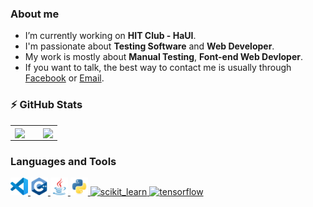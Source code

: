 <!-- [![Header](./img/header-readme.png "Header")](#) -->

### About me

- I’m currently working on **HIT Club - HaUI**.
- I'm passionate about **Testing Software** and **Web Developer**.
- My work is mostly about **Manual Testing**, **Font-end Web Devloper**.
- If you want to talk, the best way to contact me is usually through [Facebook](https://www.facebook.com/thuong13102003) or [Email](mailto:tthuong10102003@gmail.com).

### ⚡ GitHub Stats

<table>
<tr>
  <td width="60%">
    <a href="#">
      <img align="center" src="https://github-readme-stats.vercel.app/api?username=Ttthuong10&show_icons=true&theme=vue&include_all_commits=true&hide_border=true" >
    </a>
  </td>
  <td width="40%">
    <a href="#"> 
      <img align="center" src="https://github-readme-stats.vercel.app/api/top-langs/?username=Ttthuong10&theme=vue&layout=compact&hide_border=true" >
    </a>
  </td>
</tr>
<table>

### Languages and Tools

<p align="left">
  
  <a href="https://code.visualstudio.com/" target="_blank">
    <img src="https://raw.githubusercontent.com/devicons/devicon/master/icons/vscode/vscode-original.svg" alt="Visual Studio Code" width="28" height="28" >
  </a>
  <a href="https://www.w3schools.com/cpp/" target="_blank"> 
    <img src="https://raw.githubusercontent.com/devicons/devicon/master/icons/cplusplus/cplusplus-original.svg" alt="cplusplus" width="28" height="28" > 
  </a> 
  <a href="https://www.w3schools.com/java/" target="_blank"> 
    <img src="https://raw.githubusercontent.com/devicons/devicon/master/icons/java/java-original.svg" alt="c" width="28" height="28" > 
  </a> 
  <a href="https://www.w3schools.com/python/" target="_blank"> 
    <img src="https://raw.githubusercontent.com/devicons/devicon/master/icons/python/python-original.svg" alt="python" width="28" height="28" > 
  </a> 
  <a href="https://scikit-learn.org/" target="_blank" rel="noreferrer"> 
    <img src="https://upload.wikimedia.org/wikipedia/commons/0/05/Scikit_learn_logo_small.svg" alt="scikit_learn" width="28" height="28">
  <a href="https://www.tensorflow.org" target="_blank"> 
    <img src="https://www.vectorlogo.zone/logos/tensorflow/tensorflow-icon.svg" alt="tensorflow" width="28" height="28" > 
  </a>

</p>
